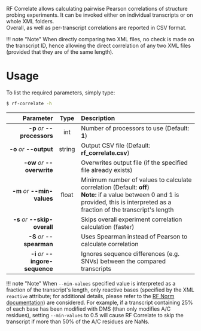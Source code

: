 RF Correlate allows calculating pairwise Pearson correlations of structure probing experiments. It can be invoked either on individual transcripts or on whole XML folders.<br/>
Overall, as well as per-transcript correlations are reported in CSV format.

!!! note "Note"
    When directly comparing two XML files, no check is made on the transcript ID, hence allowing the direct correlation of any two XML files (provided that they are of the same length).
<br/>

# Usage
To list the required parameters, simply type:

```bash
$ rf-correlate -h
```

Parameter         | Type | Description
----------------: | :--: |:------------
__-p__ *or* __--processors__ | int | Number of processors to use (Default: __1__)
__-o__ *or* __--output__ | string | Output CSV file (Default: __rf_correlate.csv__)
__-ow__ *or* __--overwrite__ | | Overwrites output file (if the specified file already exists)
__-m__ *or* __--min-values__ | float | Minimum number of values to calculate correlation (Default: __off__)<br/>__Note:__ if a value between 0 and 1 is provided, this is interpreted as a fraction of the transcript's length 
__-s__ *or* __--skip-overall__ | | Skips overall experiment correlation calculation (faster)
__-S__ *or* __--spearman__ | | Uses Spearman instead of Pearson to calculate correlation
__-i__ *or* __--ingore-sequence__ | | Ignores sequence differences (e.g. SNVs) between the compared transcripts

!!! note "Note"
    When ``--min-values`` specified value is interpreted as a fraction of the transcript's length, only reactive bases (specified by the XML ``reactive`` attribute; for additional details, please refer to the [RF Norm documentation](https://rnaframework-docs.readthedocs.io/en/latest/rf-norm/)) are considered. For example, if a transcript containing 25% of each base has been modified with DMS (than only modifies A/C residues), setting ``--min-values`` to 0.5 will cause RF Correlate to skip the transcript if more than 50% of the A/C residues are NaNs.
